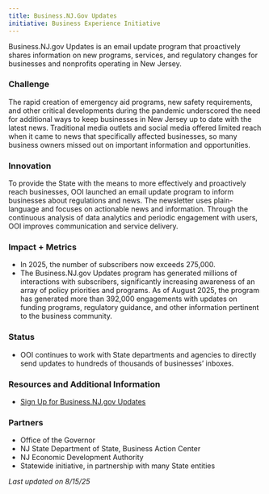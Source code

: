```yaml
---
title: Business.NJ.Gov Updates
initiative: Business Experience Initiative
---
```


Business.NJ.gov Updates is an email update program that proactively shares information on new programs, services, and regulatory changes for businesses and nonprofits operating in New Jersey.

### Challenge

The rapid creation of emergency aid programs, new safety requirements, and other critical developments during the pandemic underscored the need for additional ways to keep businesses in New Jersey up to date with the latest news. Traditional media outlets and social media offered limited reach when it came to news that specifically affected businesses, so many business owners missed out on important information and opportunities.

### Innovation

To provide the State with the means to more effectively and proactively reach businesses, OOI launched an email update program to inform businesses about regulations and news. The newsletter uses plain-language and focuses on actionable news and information. Through the continuous analysis of data analytics and periodic engagement with users, OOI improves communication and service delivery.

### Impact \+ Metrics

* In 2025, the number of subscribers now exceeds 275,000.   
* The Business.NJ.gov Updates program has generated millions of interactions with subscribers, significantly increasing awareness of an array of policy priorities and programs. As of August 2025, the program has generated more than 392,000 engagements with updates on funding programs, regulatory guidance, and other information pertinent to the business community.

### Status

* OOI continues to work with State departments and agencies to directly send updates to hundreds of thousands of businesses’ inboxes.

### Resources and Additional Information

* [Sign Up for Business.NJ.gov Updates](https://business.nj.gov/newsletter-signup)

### Partners

* Office of the Governor  
* NJ State Department of State, Business Action Center  
* NJ Economic Development Authority  
* Statewide initiative, in partnership with many State entities

*Last updated on 8/15/25*
